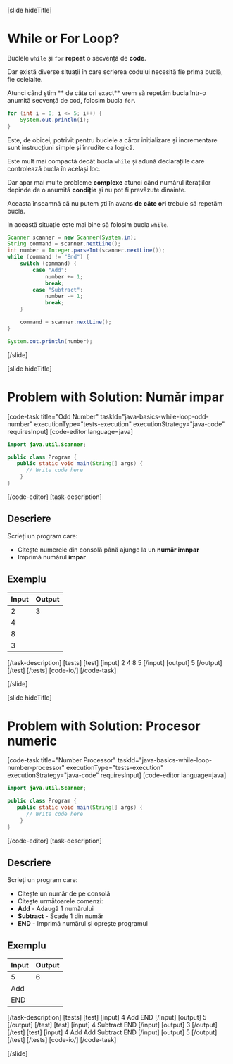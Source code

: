 [slide hideTitle]
# While or For Loop?

Buclele `while` și `for` **repeat** o secvență de **code**.

Dar există diverse situații în care scrierea codului necesită fie prima buclă, fie celelalte. 

Atunci când știm ** de câte ori exact** vrem să repetăm bucla într-o anumită secvență de cod, folosim bucla  `for`.
```java live
for (int i = 0; i <= 5; i++) {
    System.out.println(i);
}
```

Este, de obicei, potrivit pentru buclele a căror inițializare și incrementare sunt instrucțiuni simple și înrudite ca logică. 

Este mult mai compactă decât bucla `while` și adună declarațiile care controlează bucla în același loc. 

Dar apar mai multe probleme **complexe** atunci când numărul iterațiilor  depinde de o anumită **condiție** și nu pot fi prevăzute dinainte.

Aceasta înseamnă că nu putem ști în avans **de câte ori** trebuie să repetăm bucla. 

In această situație este mai bine să folosim bucla `while`.
```java live
Scanner scanner = new Scanner(System.in);
String command = scanner.nextLine();
int number = Integer.parseInt(scanner.nextLine());
while (command != "End") {
    switch (command) {
        case "Add":
            number += 1;
            break;
        case "Subtract":
            number -= 1;
            break;
    }

    command = scanner.nextLine();
}

System.out.println(number);
```
[/slide]

[slide hideTitle]
# Problem with Solution: Număr impar
[code-task title="Odd Number" taskId="java-basics-while-loop-odd-number" executionType="tests-execution" executionStrategy="java-code" requiresInput]
[code-editor language=java]
```java
import java.util.Scanner;

public class Program {
   public static void main(String[] args) {
      // Write code here
    }
}
```
[/code-editor]
[task-description]
## Descriere
Scrieți un program care:

*  Citește numerele din consolă până ajunge la un **număr imnpar**
* Imprimă numărul **impar** 

## Exemplu

| **Input** | **Output** |
| ---- | ---- |
| 2 | 3 |
| 4 |
| 8 |
| 3 |

[/task-description]
[tests]
[test]
[input]
2
4
8
5
[/input]
[output]
5
[/output]
[/test]
[/tests]
[code-io/]
[/code-task]

[/slide]



[slide hideTitle]
# Problem with Solution: Procesor numeric
[code-task title="Number Processor" taskId="java-basics-while-loop-number-processor" executionType="tests-execution" executionStrategy="java-code" requiresInput]
[code-editor language=java]
```java
import java.util.Scanner;

public class Program {
   public static void main(String[] args) {
      // Write code here
    }
}
```
[/code-editor]
[task-description]
## Descriere
Scrieți un program care:

* Citește un număr de pe consolă 
* Citește următoarele comenzi:
* **Add** - Аdaugă 1 numărului
* **Subtract** - Scade 1 din număr
* **END** -  Imprimă numărul și oprește programul

## Exemplu

| **Input** | **Output** |
| ---- | ---- |
| 5 | 6 |
| Add |
| END |

[/task-description]
[tests]
[test]
[input]
4
Add
END
[/input]
[output]
5
[/output]
[/test]
[test]
[input]
4
Subtract
END
[/input]
[output]
3
[/output]
[/test]
[test]
[input]
4
Add
Add
Subtract
END
[/input]
[output]
5
[/output]
[/test]
[/tests]
[code-io/]
[/code-task]

[/slide]

